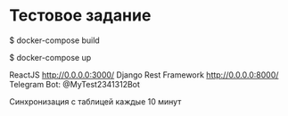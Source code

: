 # Тестовое задание

$ docker-compose build

$ docker-compose up

ReactJS http://0.0.0.0:3000/
Django Rest Framework http://0.0.0.0:8000/
Telegram Bot: @MyTest2341312Bot

Синхронизация с таблицей каждые 10 минут
